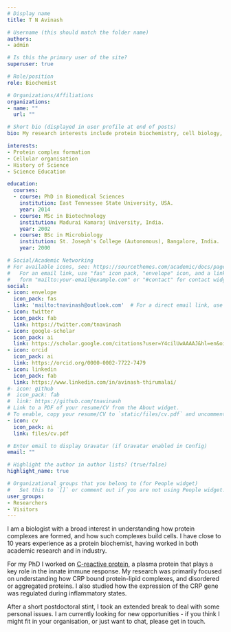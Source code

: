 ```yaml
---
# Display name
title: T N Avinash

# Username (this should match the folder name)
authors:
- admin

# Is this the primary user of the site?
superuser: true

# Role/position
role: Biochemist

# Organizations/Affiliations
organizations:
- name: ""
  url: ""

# Short bio (displayed in user profile at end of posts)
bio: My research interests include protein biochemistry, cell biology, history of science, and science education

interests:
- Protein complex formation
- Cellular organisation
- History of Science
- Science Education

education:
  courses:
  - course: PhD in Biomedical Sciences
    institution: East Tennessee State University, USA.
    year: 2014
  - course: MSc in Biotechnology
    institution: Madurai Kamaraj University, India.
    year: 2002
  - course: BSc in Microbiology
    institution: St. Joseph's College (Autonomous), Bangalore, India.
    year: 2000

# Social/Academic Networking
# For available icons, see: https://sourcethemes.com/academic/docs/page-builder/#icons
#   For an email link, use "fas" icon pack, "envelope" icon, and a link in the
#   form "mailto:your-email@example.com" or "#contact" for contact widget.
social:
- icon: envelope
  icon_pack: fas
  link: 'mailto:tnavinash@outlook.com'  # For a direct email link, use "mailto:test@example.org".
- icon: twitter
  icon_pack: fab
  link: https://twitter.com/tnavinash
- icon: google-scholar
  icon_pack: ai
  link: https://scholar.google.com/citations?user=Y4cilUwAAAAJ&hl=en&oi=ao
- icon: orcid
  icon_pack: ai
  link: https://orcid.org/0000-0002-7722-7479
- icon: linkedin
  icon_pack: fab
  link: https://www.linkedin.com/in/avinash-thirumalai/
#- icon: github
#  icon_pack: fab
#  link: https://github.com/tnavinash
# Link to a PDF of your resume/CV from the About widget.
# To enable, copy your resume/CV to `static/files/cv.pdf` and uncomment the lines below.
- icon: cv
  icon_pack: ai
  link: files/cv.pdf

# Enter email to display Gravatar (if Gravatar enabled in Config)
email: ""

# Highlight the author in author lists? (true/false)
highlight_name: true

# Organizational groups that you belong to (for People widget)
#   Set this to `[]` or comment out if you are not using People widget.
user_groups:
- Researchers
- Visitors
---
```

<p>
</p>
I am a biologist with a broad interest in understanding how protein complexes are formed, and how such complexes build cells. I have close to 10 years experience as a protein biochemist, having worked in both academic research and in industry. 
<p>
</p>
For my PhD I worked on <a href="https://en.wikipedia.org/wiki/C-reactive_protein" target="_blank">C-reactive protein</a>, a plasma protein that plays a key role in the innate immune response. My research was primarily focused on understanding how CRP bound protein-lipid complexes, and disordered or aggregated proteins. I also studied how the expression of the CRP gene was regulated during inflammatory states.
<p>
</p>
After a short postdoctoral stint, I took an extended break to deal with some personal issues. I am currently looking for new opportunities - if you think I might fit in your organisation, or just want to chat, please get in touch.
<p>
</p>